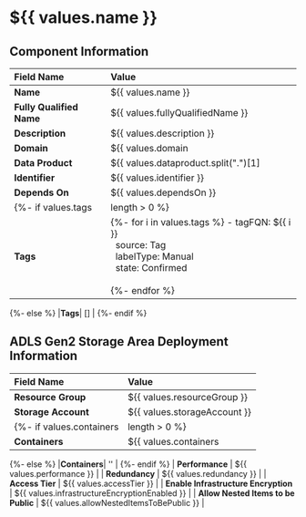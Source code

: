 # ${{ values.name }}

## Component Information

| Field Name               | Value                                                                                                                                                                |
|:-------------------------|:---------------------------------------------------------------------------------------------------------------------------------------------------------------------|
| **Name**                 | ${{ values.name }}                                                                                                                                                   |
| **Fully Qualified Name** | ${{ values.fullyQualifiedName }}                                                                                                                                     |
| **Description**          | ${{ values.description }}                                                                                                                                            |
| **Domain**               | ${{ values.domain | replace(r/domain:| |-/, "") }}             |
| **Data Product**         | ${{ values.dataproduct.split(".")[1] | replace(r/ |-/g, "") }} |
| **Identifier**           | ${{ values.identifier }}                                                                                                                                             |
| **Depends On**           | ${{ values.dependsOn }}                                                                                                                                              |
{%- if values.tags | length > 0 %}                                                                                                                                                        
| **Tags**                 | {%- for i in values.tags %} - tagFQN: ${{ i }}<br/>&nbsp;&nbsp;source: Tag<br/>&nbsp;&nbsp;labelType: Manual<br/>&nbsp;&nbsp;state: Confirmed<br/><br/>{%- endfor %} |
{%- else %}
|**Tags**| [] |
{%- endif %}

## ADLS Gen2 Storage Area Deployment Information

| Field Name                           | Value                                         |
|:-------------------------------------|:----------------------------------------------|
| **Resource Group**                   | ${{ values.resourceGroup }}                   |
| **Storage Account**                  | ${{ values.storageAccount }}                  |
{%- if values.containers | length > 0 %}                                  
| **Containers**                       | ${{ values.containers | join(",") }}          |
{%- else %}
|**Containers**| '' |
{%- endif %}
| **Performance**                      | ${{ values.performance }}                     |
| **Redundancy**                       | ${{ values.redundancy }}                      |
| **Access Tier**                      | ${{ values.accessTier }}                      |
| **Enable Infrastructure Encryption** | ${{ values.infrastructureEncryptionEnabled }} |
| **Allow Nested Items to be Public**  | ${{ values.allowNestedItemsToBePublic }}      |
